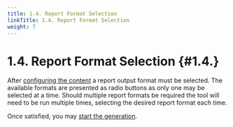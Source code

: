 ```yaml
---
title: 1.4. Report Format Selection
linkTitle: 1.4. Report Format Selection
weight: 7
---
```


1.4. Report Format Selection                                                                                     {#1.4.}
========================================================================================================================
After [configuring the content](1.3.) a report output format must be selected.  The available formats are presented as
radio buttons as only one may be selected at a time.  Should multiple report formats be required the tool will need to
be run multiple times, selecting the desired report format each time.

Once satisfied, you may [start the generation](1.5.).